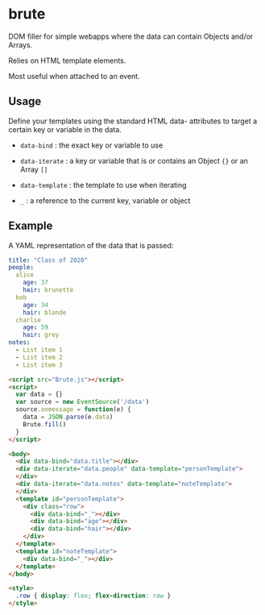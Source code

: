 # brute

DOM filler for simple webapps where the data can contain Objects and/or Arrays.

Relies on HTML template elements.

Most useful when attached to an event.

## Usage

Define your templates using the standard HTML data- attributes to target a certain key or variable in the data.

- `data-bind` : the exact key or variable to use
- `data-iterate` : a key or variable that is or contains an Object `{}` or an Array `[]`
- `data-template` : the template to use when iterating

- `_` : a reference to the current key, variable or object

## Example

A YAML representation of the data that is passed:

```yaml
title: "Class of 2020"
people:
  alice
    age: 37
    hair: brunette
  bob
    age: 34
    hair: blonde
  charlie
    age: 59
    hair: grey
notes:
  - List item 1
  - List item 2
  - List item 3
```

```html
<script src="Brute.js"></script>
<script>
  var data = {}
  var source = new EventSource('/data')
  source.onmessage = function(e) {
    data = JSON.parse(e.data)
    Brute.fill()
  }
</script>

<body>
  <div data-bind="data.title"></div>
  <div data-iterate="data.people" data-template="personTemplate">
  </div>
  <div data-iterate="data.notes" data-template="noteTemplate">
  </div>
  <template id="personTemplate">
    <div class="row">
      <div data-bind="_"></div>
      <div data-bind="age"></div>
      <div data-bind="hair"></div>
    </div>
  </template>
  <template id="noteTemplate">
    <div data-bind="_"></div>
  </template>
</body>

<style>
  .row { display: flex; flex-direction: row }
</style>
```
